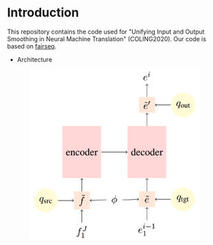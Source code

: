 # Introduction
This repository contains the code used for "Unifying Input and Output Smoothing in Neural Machine Translation" (COLING2020). Our code is based on
[fairseq](https://github.com/pytorch/fairseq).

* Architecture
<div align=center>
<img src="./images/arch.png"/ width="400px">
</div>
